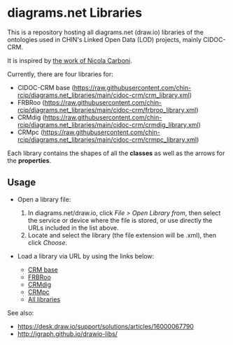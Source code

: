 # diagrams.net Libraries

This is a repository hosting all diagrams.net (draw.io) libraries of the ontologies used in CHIN's Linked Open Data (LOD) projects, mainly CIDOC-CRM. 

It is inspired by [the work of Nicola Carboni](https://github.com/ncarboni/Shapes_CIDOC-CRM).

Currently, there are four libraries for:

- CIDOC-CRM base (https://raw.githubusercontent.com/chin-rcip/diagrams.net_libraries/main/cidoc-crm/crm_library.xml)
- FRBRoo (https://raw.githubusercontent.com/chin-rcip/diagrams.net_libraries/main/cidoc-crm/frbroo_library.xml)
- CRMdig (https://raw.githubusercontent.com/chin-rcip/diagrams.net_libraries/main/cidoc-crm/crmdig_library.xml)
- CRMpc (https://raw.githubusercontent.com/chin-rcip/diagrams.net_libraries/main/cidoc-crm/crmpc_library.xml)

Each library contains the shapes of all the **classes** as well as the arrows for the **properties**.

## Usage

- Open a library file:
	1. In diagrams.net/draw.io, click *File > Open Library from*, then select the service or device where the file is stored, or use directly the URLs included in the list above.
	2. Locate and select the library (the file extension will be .xml), then click *Choose*.

- Load a library via URL by using the links below:
	- [CRM base](https://app.diagrams.net/?splash=0&clibs=Uhttps%3A%2F%2Fraw.githubusercontent.com%2Fchin-rcip%2Fdiagrams.net_libraries%2Fmain%2Fcidoc-crm%2Fcrm_library.xml)
	- [FRBRoo](https://app.diagrams.net/?splash=0&clibs=Uhttps%3A%2F%2Fraw.githubusercontent.com%2Fchin-rcip%2Fdiagrams.net_libraries%2Fmain%2Fcidoc-crm%2Ffrbroo_library.xml)
	- [CRMdig](https://app.diagrams.net/?splash=0&clibs=Uhttps%3A%2F%2Fraw.githubusercontent.com%2Fchin-rcip%2Fdiagrams.net_libraries%2Fmain%2Fcidoc-crm%2Fcrmdig_library.xml)
	- [CRMpc](https://app.diagrams.net/?splash=0&clibs=Uhttps%3A%2F%2Fraw.githubusercontent.com%2Fchin-rcip%2Fdiagrams.net_libraries%2Fmain%2Fcidoc-crm%2Fcrmpc_library.xml)
	- [All libraries](https://app.diagrams.net/?splash=0&clibs=Uhttps%3A%2F%2Fraw.githubusercontent.com%2Fchin-rcip%2Fdiagrams.net_libraries%2Fmain%2Fcidoc-crm%2Fcrm_library.xml;Uhttps%3A%2F%2Fraw.githubusercontent.com%2Fchin-rcip%2Fdiagrams.net_libraries%2Fmain%2Fcidoc-crm%2Ffrbroo_library.xml;Uhttps%3A%2F%2Fraw.githubusercontent.com%2Fchin-rcip%2Fdiagrams.net_libraries%2Fmain%2Fcidoc-crm%2Fcrmdig_library.xml;Uhttps%3A%2F%2Fraw.githubusercontent.com%2Fchin-rcip%2Fdiagrams.net_libraries%2Fmain%2Fcidoc-crm%2Fcrmpc_library.xml) 

See also:
- https://desk.draw.io/support/solutions/articles/16000067790
- http://jgraph.github.io/drawio-libs/